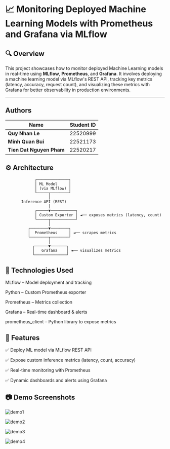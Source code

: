 # 📈 Monitoring Deployed Machine Learning Models with Prometheus and Grafana via MLflow

## 🔍 Overview

This project showcases how to monitor deployed Machine Learning models in real-time using **MLflow**, **Prometheus**, and **Grafana**. It involves deploying a machine learning model via MLflow's REST API, tracking key metrics (latency, accuracy, request count), and visualizing these metrics with Grafana for better observability in production environments.

---
## Authors

| Name                     | Student ID |
| ------------------------ | ---------- |
| **Quy Nhan Le**   | 22520999   |
| **Minh Quan Bui**       | 22521173   |
| **Tien Dat Nguyen Pham** | 22520217   |

## ⚙️ Architecture

```text
             ┌──────────────┐
             │ ML Model     │
             │ (via MLflow) │
             └─────┬────────┘
                   │
       Inference API (REST)
                   │
             ┌─────▼───────────┐
             │ Custom Exporter │ ◄── exposes metrics (latency, count)
             └─────┬───────────┘
                   │
          ┌────────▼────────┐
          │  Prometheus     │ ◄── scrapes metrics
          └────────┬────────┘
                   │
            ┌──────▼───────┐
            │   Grafana    │ ◄── visualizes metrics
            └──────────────┘
```

## 🧰 Technologies Used
MLflow – Model deployment and tracking

Python – Custom Prometheus exporter

Prometheus – Metrics collection

Grafana – Real-time dashboard & alerts

prometheus_client – Python library to expose metrics

## 🚀 Features
✅ Deploy ML model via MLflow REST API

✅ Expose custom inference metrics (latency, count, accuracy)

✅ Real-time monitoring with Prometheus

✅ Dynamic dashboards and alerts using Grafana

## 📷 Demo Screenshots
![demo1](https://github.com/user-attachments/assets/ec554a48-e3a7-4e6b-9e26-296d303e7e69)

![demo2](https://github.com/user-attachments/assets/1322cf19-6914-4b41-8688-83c5e35ef641)

![demo3](https://github.com/user-attachments/assets/32156545-0cee-4503-a6c7-fa1d644e355b)

![demo4](https://github.com/user-attachments/assets/75344ef3-97e3-4fc0-b978-e6cc543499ed)


